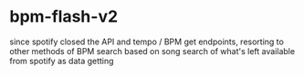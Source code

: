 # bpm-flash-v2
 since spotify closed the API and tempo / BPM get endpoints, resorting to other methods of BPM search based on song search of what's left available from spotify as data getting

